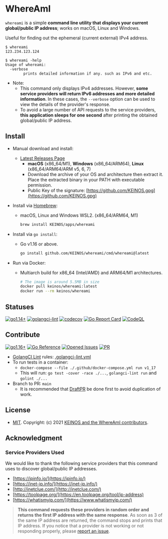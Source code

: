 # WhereAmI

`whereami` is a simple **command line utility that displays your current global/public IP address**; works on macOS, Linux and Windows.

Useful for finding out the ephemeral (current external) IPv4 address.

```shellsession
$ whereami
123.234.123.124
```

```shellsession
$ whereami -help
Usage of whereami:
  -verbose
        prints detailed information if any. such as IPv6 and etc.
```

- Note:
  - This command only displays IPv4 addresses. However, **some service providers will return IPv6 addresses and more detailed information**. In these cases, the `--verbose` option can be used to view the details of the provider's response.
  - To avoid a large number of API requests to the service providers, **this application sleeps for one second** after printing the obtained global/public IP address.

## Install

- Manual download and install:
  - [Latest Releases Page](https://github.com/KEINOS/whereami/releases/latest)
    - **macOS** (x86_64/M1), **Windows** (x86_64/ARM64), **Linux** (x86_64/ARM64/ARM v5, 6, 7)
    - Download the archive of your OS and architecture then extract it. Place the extracted binary in your PATH with executable permission.
    - Public Key of the signature: [https://github.com/KEINOS.gpg](https://github.com/KEINOS.gpg)

- Install via [Homebrew](https://brew.sh/):
  - macOS, Linux and Windows WSL2. (x86_64/ARM64, M1)

    ```bash
    brew install KEINOS/apps/whereami
    ```

- Install via `go install`:
  - Go v1.16 or above.

    ```bash
    go install github.com/KEINOS/whereami/cmd/whereami@latest
    ```

- Run via Docker:
  - Multiarch build for x86_64 (Intel/AMD) and ARM64/M1 architectures.

    ```bash
    # The image is around 5.5MB in size
    docker pull keinos/whereami:latest
    docker run --rm keinos/whereami
    ```

## Statuses

[![go1.14+](https://github.com/KEINOS/whereami/actions/workflows/go-versions.yml/badge.svg)](https://github.com/KEINOS/whereami/actions/workflows/go-versions.yml)
[![golangci-lint](https://github.com/KEINOS/whereami/actions/workflows/golangci-lint.yml/badge.svg)](https://github.com/KEINOS/whereami/actions/workflows/golangci-lint.yml)
[![codecov](https://codecov.io/gh/KEINOS/whereami/branch/main/graph/badge.svg?token=wwZpJLfm0l)](https://codecov.io/gh/KEINOS/whereami)
[![Go Report Card](https://goreportcard.com/badge/github.com/KEINOS/dev-go)](https://goreportcard.com/report/github.com/KEINOS/dev-go)
[![CodeQL](https://github.com/KEINOS/whereami/actions/workflows/codeQL-analysis.yml/badge.svg)](https://github.com/KEINOS/whereami/actions/workflows/codeQL-analysis.yml)

## Contribute

[![go1.16+](https://img.shields.io/badge/Go-1.16+-blue?logo=go)](https://github.com/KEINOS/whereami/actions/workflows/go-versions.yml "Supported versions")
[![Go Reference](https://pkg.go.dev/badge/github.com/KEINOS/whereami.svg)](https://pkg.go.dev/github.com/KEINOS/whereami/ "View document")
[![Opened Issues](https://img.shields.io/github/issues/KEINOS/whereami?color=lightblue&logo=github)](https://github.com/KEINOS/whereami/issues "opened issues")
[![PR](https://img.shields.io/github/issues-pr/KEINOS/whereami?color=lightblue&logo=github)](https://github.com/KEINOS/whereami/pulls "Pull Requests")

- [GolangCI Lint](https://golangci-lint.run/) rules: [.golangci-lint.yml](https://github.com/KEINOS/whereami/blob/main/.golangci.yml)
- To run tests in a container:
  - `docker-compose --file ./.github/docker-compose.yml run v1_17`
  - This will run: `go test -cover -race ./...`, `golangci-lint run` and `golint ./...`
- Branch to PR: `main`
  - It is recommended that [DraftPR](https://github.blog/2019-02-14-introducing-draft-pull-requests/) be done first to avoid duplication of work.

## License

- [MIT](https://github.com/KEINOS/whereami/blob/main/LICENSE). Copyright: (c) 2021 [KEINOS and the WhereAmI contributors](https://github.com/KEINOS/whereami/graphs/contributors).

## Acknowledgment

### Service Providers Used

We would like to thank the following service providers that this command uses to discover global/public IP addresses.

- [https://ipinfo.io/](https://ipinfo.io/)
- [https://inet-ip.info/](https://inet-ip.info/)
- [http://inetclue.com/](http://inetclue.com/)
- [https://toolpage.org/](https://en.toolpage.org/tool/ip-address)
- [https://whatismyip.com/](https://www.whatismyip.com/)

> **This command requests these providers in random order and returns the first IP address with the same response**. As soon as 3 of the same IP address are returned, the command stops and prints that IP address.
> If you notice that a provider is not working or not responding properly, please [report an issue](https://github.com/KEINOS/whereami/issues).
